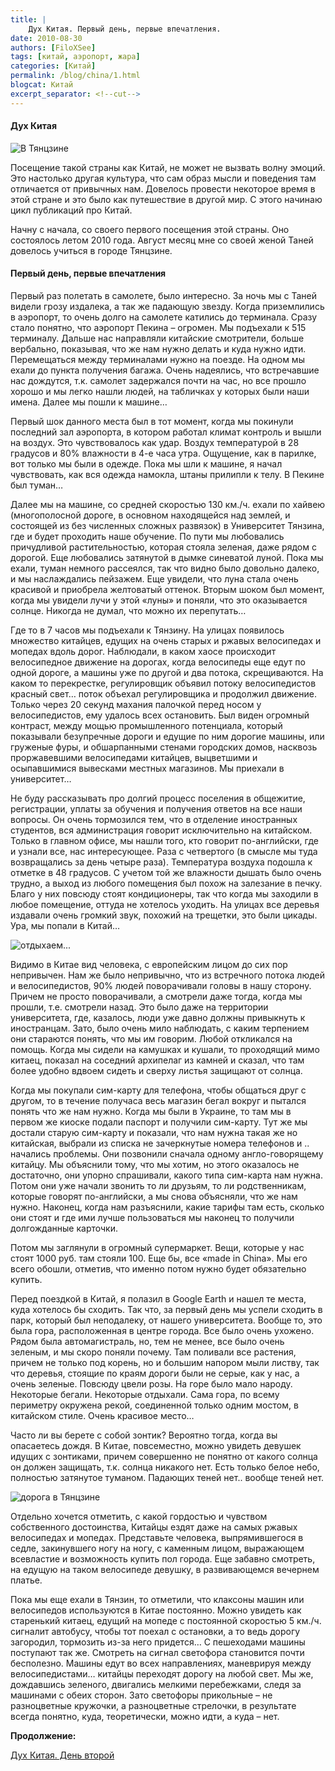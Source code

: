```yaml
---
title: |
    Дух Китая. Первый день, первые впечатления.
date: 2010-08-30
authors: [FiloXSee]
tags: [китай, аэропорт, жара]
categories: [Китай]
permalink: /blog/china/1.html
blogcat: Китай
excerpt_separator: <!--cut-->
---
```


#### Дух Китая

![В Тянцзине](http://itw66.ru/uploads/images/00/00/02/2010/08/30/70a894.jpg)

Посещение такой страны как Китай, не может не вызвать волну эмоций. Это настолько другая культура, что сам образ мысли и поведения там отличается от привычных нам. Довелось провести некоторое время в этой стране и это было как путешествие в другой мир. С этого начинаю цикл публикаций про Китай. 


<!--cut-->

Начну с начала, со своего первого посещения этой страны. Оно состоялось летом 2010 года. Август месяц мне со своей женой Таней довелось учиться в городе Тянцзине.

#### Первый день, первые впечатления



Первый раз полетать в самолете, было интересно. За ночь мы с Таней видели грозу издалека, а так же падающую звезду. Когда приземлились в аэропорт, то очень долго на самолете катились до терминала. Сразу стало понятно, что аэропорт Пекина – огромен. Мы подъехали к 515 терминалу. Дальше нас направляли китайские смотрители, больше вербально, показывая, что же нам нужно делать и куда нужно идти. Перемещаться между терминалами нужно на поезде. На одном мы ехали до пункта получения багажа. Очень надеялись, что встречавшие нас дождутся, т.к. самолет задержался почти на час, но все прошло хорошо и мы легко нашли людей, на табличках у которых были наши имена. Далее мы пошли к машине…

Первый шок данного места был в тот момент, когда мы покинули последний зал аэропорта, в котором работал климат контроль и вышли на воздух. Это чувствовалось как удар. Воздух температурой в 28 градусов и 80% влажности в 4-е часа утра. Ощущение, как в парилке, вот только мы были в одежде. Пока мы шли к машине, я начал чувствовать, как вся одежда намокла, штаны прилипли к телу. В Пекине был туман…

Далее мы на машине, со средней скоростью 130 км./ч. ехали по хайвею (многополосной дороге, в основном находящейся над землей, и состоящей из без численных сложных развязок) в Университет Тянзина, где и будет проходить наше обучение. По пути мы любовались причудливой растительностью, которая стояла зеленая, даже рядом с дорогой. Еще любовались затянутой в дымке синеватой луной. Пока мы ехали, туман немного рассеялся, так что видно было довольно далеко, и мы наслаждались пейзажем. Еще увидели, что луна стала очень красивой и приобрела желтоватый оттенок. Вторым шоком был момент, когда мы увидели лучи у этой «луны» и поняли, что это оказывается солнце. Никогда не думал, что можно их перепутать…

Где то в 7 часов мы подъехали к Тянзину. На улицах появилось множество китайцев, едущих на очень старых и ржавых велосипедах и мопедах вдоль дорог. Наблюдали, в каком хаосе происходит велосипедное движение на дорогах, когда велосипеды еще едут по одной дороге, а машины уже по другой и два потока, скрещиваются. На каком то перекрестке, регулировщик объявил потоку велосипедистов красный свет… поток объехал регулировщика и продолжил движение. Только через 20 секунд махания палочкой перед носом у велосипедистов, ему удалось всех остановить. Был виден огромный контраст, между мощью промышленного потенциала, который показывали безупречные дороги и едущие по ним дорогие машины, или груженые фуры, и обшарпанными стенами городских домов, насквозь проржавевшими велосипедами китайцев, выцветшими и осыпавшимися вывесками местных магазинов. Мы приехали в университет…

Не буду рассказывать про долгий процесс поселения в общежитие, регистрации, уплаты за обучения и получения ответов на все наши вопросы. Он очень тормозился тем, что в отделение иностранных студентов, вся администрация говорит исключительно на китайском. Только в главном офисе, мы нашли того, кто говорит по-английски, где и узнали все, нас интересующее. Раза с четвертого (в смысле мы туда возвращались за день четыре раза). Температура воздуха подошла к отметке в 48 градусов. С учетом той же влажности дышать было очень трудно, а выход из любого помещения был похож на залезание в печку. Благо у них повсюду стоят кондиционеры, так что когда мы заходили в любое помещение, оттуда не хотелось уходить. На улицах все деревья издавали очень громкий звук, похожий на трещетки, это были цикады. Ура, мы попали в Китай…
    

![отдыхаем...](http://itw66.ru/uploads/images/00/00/02/2010/08/30/1c9fa0.jpg)

Видимо в Китае вид человека, с европейским лицом до сих пор непривычен. Нам же было непривычно, что из встречного потока людей и велосипедистов, 90% людей поворачивали головы в нашу сторону. Причем не просто поворачивали, а смотрели даже тогда, когда мы прошли, т.е. смотрели назад. Это было даже на территории университета, где, казалось, люди уже давно должны привыкнуть к иностранцам. Зато, было очень мило наблюдать, с каким терпением они стараются понять, что мы им говорим. Любой откликался на помощь. Когда мы сидели на камушках и кушали, то проходящий мимо китаец, показал на соседний архипелаг из камней и сказал, что там более удобно вдвоем сидеть и сверху листья защищают от солнца. 

Когда мы покупали сим-карту для телефона, чтобы общаться друг с другом, то в течение получаса весь магазин бегал вокруг и пытался понять что же нам нужно. Когда мы были в Украине, то там мы в первом же киоске подали паспорт и получили сим-карту. Тут же мы достали старую сим-карту и показали,  что нам нужна такая же но китайская, выбрали из списка не зачеркнутые номера телефонов и .. начались проблемы. Они позвонили сначала одному англо-говорящему китайцу. Мы объяснили тому, что мы хотим, но этого оказалось не достаточно, они упорно спрашивали, какого типа сим-карта нам нужна. Потом они уже начали звонить то ли друзьям, то ли родственникам, которые говорят по-английски, а мы снова объясняли, что же нам нужно. Наконец, когда нам разъяснили, какие тарифы там есть, сколько они стоят и где ими лучше пользоваться мы наконец то получили долгожданные карточки.

Потом мы заглянули в огромный супермаркет. Вещи, которые у нас стоят 1000 руб. там стояли 100. Еще бы, все «made in China». Мы его всего обошли, отметив, что именно потом нужно будет обязательно купить.

Перед поездкой в Китай, я полазил в Google Earth и нашел те места, куда хотелось бы сходить. Так что, за первый день мы успели сходить в парк, который был неподалеку, от нашего университета. Вообще то, это была гора, расположенная в центре города. Все было очень ухожено. Рядом была автомагистраль, но, тем не менее, все было очень зеленым, и мы скоро поняли почему. Там поливали все растения, причем не только под корень, но и большим напором мыли листву, так что деревья, стоящие по краям дороги были не серые, как у нас, а очень зеленые. Повсюду цвели розы. На горе было мало народу. Некоторые бегали. Некоторые отдыхали. Сама гора, по всему периметру окружена рекой, соединенной только одним мостом, в китайском стиле. Очень красивое место…

Часто ли вы берете с собой зонтик? Вероятно тогда, когда вы опасаетесь дождя. В Китае, повсеместно, можно увидеть девушек идущих с зонтиками,  причем совершенно не понятно от какого солнца он должен защищать, т.к. солнца никакого нет. Есть только белое небо, полностью затянутое туманом. Падающих теней нет..  вообще теней нет. 


![дорога в Тянцзине](http://itw66.ru/uploads/images/00/00/02/2010/08/30/6c7594.jpg)

Отдельно хочется отметить, с какой гордостью и чувством собственного достоинства, Китайцы ездят даже на самых ржавых велосипедах и мопедах. Представьте человека, выпрямившегося в седле, закинувшего ногу на ногу, с каменным лицом, выражающем всевластие и возможность купить пол города. Еще забавно смотреть, на едущую на таком велосипеде девушку, в развивающемся вечернем платье.

Пока мы еще ехали в Тянзин, то отметили, что клаксоны машин или велосипедов используются в Китае постоянно. Можно увидеть как старенький китаец, едущий на мопеде с постоянной скоростью 5 км./ч. сигналит автобусу, чтобы тот поехал с остановки, а то ведь дорогу загородил, тормозить из-за него придется… С пешеходами машины поступают так же. Смотреть на сигнал светофора становится почти бесполезно.  Машины едут во всех направлениях, маневрируя между велосипедистами… китайцы переходят дорогу на любой свет. Мы же, дождавшись зеленого, двигались мелкими перебежками, следя за машинами с обеих сторон. Зато светофоры прикольные – не разноцветные кружочки, а разноцветные стрелочки, в результате всегда понятно, куда, теоретически, можно идти, а куда – нет.

**Продолжение:**

[Дух Китая. День второй](http://itw66.ru/blog/china/2.html)

